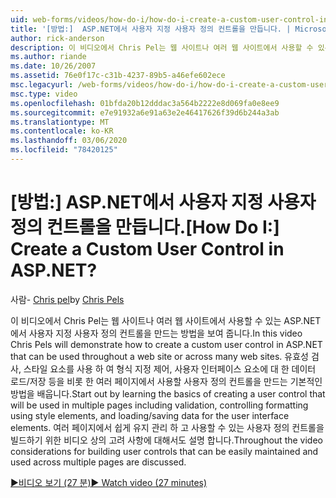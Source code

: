 ```yaml
---
uid: web-forms/videos/how-do-i/how-do-i-create-a-custom-user-control-in-aspnet
title: '[방법:]  ASP.NET에서 사용자 지정 사용자 정의 컨트롤을 만듭니다. | Microsoft Docs'
author: rick-anderson
description: 이 비디오에서 Chris Pel는 웹 사이트나 여러 웹 사이트에서 사용할 수 있는 ASP.NET에서 사용자 지정 사용자 정의 컨트롤을 만드는 방법을 보여 줍니다. Sta ...
ms.author: riande
ms.date: 10/26/2007
ms.assetid: 76e0f17c-c31b-4237-89b5-a46efe602ece
msc.legacyurl: /web-forms/videos/how-do-i/how-do-i-create-a-custom-user-control-in-aspnet
msc.type: video
ms.openlocfilehash: 01bfda20b12dddac3a564b2222e8d069fa0e8ee9
ms.sourcegitcommit: e7e91932a6e91a63e2e46417626f39d6b244a3ab
ms.translationtype: MT
ms.contentlocale: ko-KR
ms.lasthandoff: 03/06/2020
ms.locfileid: "78420125"
---
```

# <a name="how-do-i--create-a-custom-user-control-in-aspnet"></a><span data-ttu-id="a282e-105">[방법:]  ASP.NET에서 사용자 지정 사용자 정의 컨트롤을 만듭니다.</span><span class="sxs-lookup"><span data-stu-id="a282e-105">[How Do I:]  Create a Custom User Control in ASP.NET?</span></span>

<span data-ttu-id="a282e-106">사람- [Chris pel](https://twitter.com/chrispels)</span><span class="sxs-lookup"><span data-stu-id="a282e-106">by [Chris Pels](https://twitter.com/chrispels)</span></span>

<span data-ttu-id="a282e-107">이 비디오에서 Chris Pel는 웹 사이트나 여러 웹 사이트에서 사용할 수 있는 ASP.NET에서 사용자 지정 사용자 정의 컨트롤을 만드는 방법을 보여 줍니다.</span><span class="sxs-lookup"><span data-stu-id="a282e-107">In this video Chris Pels will demonstrate how to create a custom user control in ASP.NET that can be used throughout a web site or across many web sites.</span></span> <span data-ttu-id="a282e-108">유효성 검사, 스타일 요소를 사용 하 여 형식 지정 제어, 사용자 인터페이스 요소에 대 한 데이터 로드/저장 등을 비롯 한 여러 페이지에서 사용할 사용자 정의 컨트롤을 만드는 기본적인 방법을 배웁니다.</span><span class="sxs-lookup"><span data-stu-id="a282e-108">Start out by learning the basics of creating a user control that will be used in multiple pages including validation, controlling formatting using style elements, and loading/saving data for the user interface elements.</span></span> <span data-ttu-id="a282e-109">여러 페이지에서 쉽게 유지 관리 하 고 사용할 수 있는 사용자 정의 컨트롤을 빌드하기 위한 비디오 상의 고려 사항에 대해서도 설명 합니다.</span><span class="sxs-lookup"><span data-stu-id="a282e-109">Throughout the video considerations for building user controls that can be easily maintained and used across multiple pages are discussed.</span></span>

[<span data-ttu-id="a282e-110">&#9654;비디오 보기 (27 분)</span><span class="sxs-lookup"><span data-stu-id="a282e-110">&#9654; Watch video (27 minutes)</span></span>](https://channel9.msdn.com/Blogs/ASP-NET-Site-Videos/how-do-i-create-a-custom-user-control-in-aspnet)
